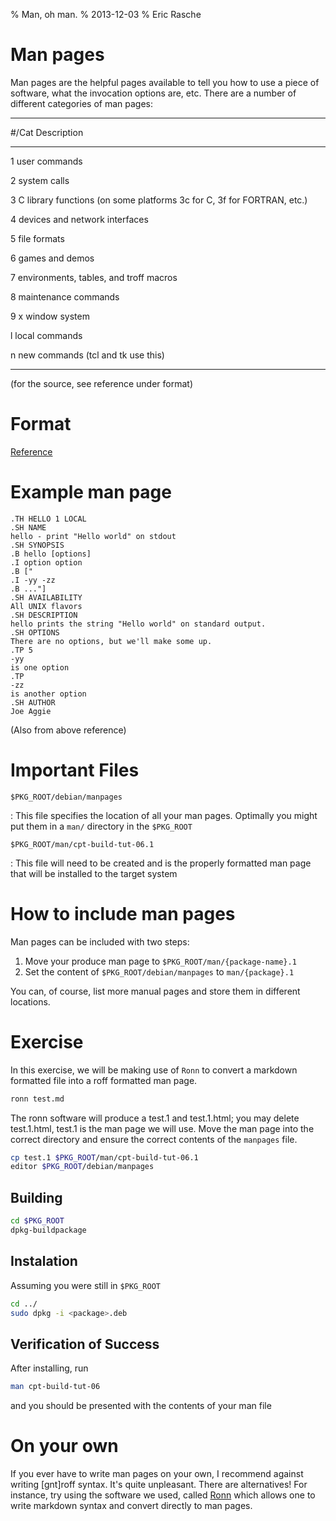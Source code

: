 % Man, oh man.
% 2013-12-03
% Eric Rasche

# Man pages

Man pages are the helpful pages available to tell you how to use a piece of software, what the invocation options are, etc. There are a number of different categories of man pages:

------- ------------------------------------------------------------------
#/Cat   Description
------- ------------------------------------------------------------------
1	user commands

2	system calls

3	C library functions (on some platforms 3c for C, 3f for FORTRAN, etc.)

4	devices and network interfaces

5	file formats

6	games and demos

7	environments, tables, and troff macros

8	maintenance commands

9	x window system

l	local commands

n	new commands (tcl and tk use this)
------- ------------------------------------------------------------------

(for the source, see reference under format)

# Format

[Reference](https://www.fnal.gov/docs/products/ups/ReferenceManual/html/manpages.html)

# Example man page

```
.TH HELLO 1 LOCAL
.SH NAME
hello - print "Hello world" on stdout
.SH SYNOPSIS
.B hello [options]
.I option option
.B ["
.I -yy -zz
.B ..."]
.SH AVAILABILITY
All UNIX flavors
.SH DESCRIPTION
hello prints the string "Hello world" on standard output.
.SH OPTIONS
There are no options, but we'll make some up.
.TP 5
-yy
is one option
.TP
-zz
is another option
.SH AUTHOR
Joe Aggie
```

(Also from above reference)

# Important Files

`$PKG_ROOT/debian/manpages`

:   This file specifies the location of all your man pages. Optimally you might put them in a `man/` directory in the `$PKG_ROOT`

`$PKG_ROOT/man/cpt-build-tut-06.1`

:   This file will need to be created and is the properly formatted man page that will be installed to the target system

# How to include man pages

Man pages can be included with two steps:

1. Move your produce man page to `$PKG_ROOT/man/{package-name}.1`
1. Set the content of `$PKG_ROOT/debian/manpages` to `man/{package}.1`

You can, of course, list more manual pages and store them in different
locations. 

# Exercise

In this exercise, we will be making use of `Ronn` to convert a markdown formatted file into a roff formatted man page.

```bash
ronn test.md
```

The ronn software will produce a test.1 and test.1.html; you may delete test.1.html, test.1 is the man page we will use. Move the man page into the correct directory and ensure the correct contents of the `manpages` file.

```bash
cp test.1 $PKG_ROOT/man/cpt-build-tut-06.1
editor $PKG_ROOT/debian/manpages 
```

## Building

```bash
cd $PKG_ROOT
dpkg-buildpackage
```

## Instalation 

Assuming you were still in `$PKG_ROOT`

```bash
cd ../
sudo dpkg -i <package>.deb
```

## Verification of Success

After installing, run

```bash
man cpt-build-tut-06
```

and you should be presented with the contents of your man file

# On your own

If you ever have to write man pages on your own, I recommend against writing [gnt]roff syntax. It's quite unpleasant. There are alternatives! For instance, try using the software we used, called [Ronn](http://rtomayko.github.io/ronn/) which allows one to write markdown syntax and convert directly to man pages.
